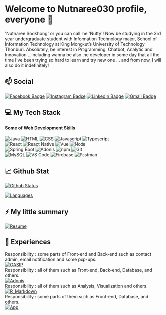 # Welcome to Nutnaree030 profile, everyone 👋

'Nutnaree Sookhong' or you can call me 'Nutty'! Now be studying in the 3rd year undergraduate student with Information Technology major, School of Information Technology at King Mongkut’s University of Technology Thonburi. Absolutely, be interest in Programming, Chatbot, Analytic and Innovation ...including  wanna be also the developer in some day that all the time I've been trying so hard to learn and try new one ... and from now, I will also do it indefinitely!

## 📫 Social
[![Facebook Badge](https://img.shields.io/badge/-Nutnaree_Sookhong-blue?style=flat&logo=Facebook&logoColor=white&link=https://www.facebook.com/nutnaree.sookhong)](https://www.facebook.com/nutnaree.sookhong)
[![Instagram Badge](https://img.shields.io/badge/-nuttynut16-white?style=flat&logo=Instagram&logoColor=red&link=https://www.instagram.com/nuttynut16/?igshid=YmJhNjkzNzY%3D)](https://www.instagram.com/nuttynut16/?igshid=YmJhNjkzNzY%3D)
[![LinkedIn Badge](https://img.shields.io/badge/-Nutnaree_Sookhong-navy?style=flat&logo=LinkedIn&logoColor=white&link=https://www.linkedin.com/in/nutnaree-sookhong-33021822b/)](https://www.linkedin.com/in/nutnaree-sookhong-33021822b/)
[![Gmail Badge](https://img.shields.io/badge/-Nutnaree_S.-white?style=flat&logo=Gmail&link=https://mail.google.com/mail/u/0/#inbox?compose=VpCqJRzzwkHXPXDThmJzLhPsrFwkslMcDXpKZtPdhxxKqLQLdldNhlWwnqxwcLkGvldTpqv)](https://mail.google.com/mail/u/0/#inbox?compose=VpCqJRzzwkHXPXDThmJzLhPsrFwkslMcDXpKZtPdhxxKqLQLdldNhlWwnqxwcLkGvldTpqv)

## 💻 My Tech Stack

#### Some of Web Development Skills
![Java](https://img.shields.io/badge/JAVA-CB3837?style=for-the-badge)
![HTML](https://img.shields.io/badge/HTML5-E34F26?style=for-the-badge&logo=html5&logoColor=white)
![CSS](https://img.shields.io/badge/CSS3-orange?style=for-the-badge&logo=css3&logoColor=white)
![Javascript](https://img.shields.io/badge/JavaScript-323330?style=for-the-badge&logo=javascript&logoColor=F7DF1E)
![Typescript](https://img.shields.io/badge/TypeScript-FFF?style=for-the-badge&logo=typescript&logoColor=blue)
<br/>
![React](https://img.shields.io/badge/React.js-60d1d4?style=for-the-badge&logo=react&logoColor=white)
![React Native](https://img.shields.io/badge/React_Native-navy?style=for-the-badge&logo=react&logoColor=white)
![Vue](https://img.shields.io/badge/Vue.js-339886?style=for-the-badge&logo=vuedotjs&logoColor=white)
![Node](https://img.shields.io/badge/Node.js-339933?style=for-the-badge&logo=nodedotjs&logoColor=white)
<br/>
![Spring Boot](https://img.shields.io/badge/Spring_Boot-white?style=for-the-badge&logo=spring%20boot&logoColor=green)
![Adonis](https://img.shields.io/badge/Adonisjs-purple?style=for-the-badge&logo=adonisjs&logoColor=white)
![npm](https://img.shields.io/badge/npm-CB3837?style=for-the-badge&logo=npm&logoColor=white)
![Git](https://img.shields.io/badge/Git-black?style=for-the-badge&logo=git&logoColor=white)
<br/>
![MySQL](https://img.shields.io/badge/MySQL-white?style=for-the-badge&logo=mysql&logoColor=blue)
![VS Code](https://img.shields.io/badge/Visual_Studio_Code-0078D4?style=for-the-badge&logo=visual%20studio%20code&logoColor=white)
![Firebase](https://img.shields.io/badge/firebase-ffca28?style=for-the-badge&logo=firebase&logoColor=black)
![Postman](https://img.shields.io/badge/Postman-FF6C37?style=for-the-badge&logo=Postman&logoColor=white)

## 📈 Github Stat

[![Github Status](https://github-readme-stats.vercel.app/api?username=Nutnaree030&count_private=true&theme=onedark&show_icons=true)](https://github.com/Nutnaree030)

[![Languages](https://github-readme-stats.vercel.app/api/top-langs/?username=Nutnaree030&layout=compact&langs_count=10&hide_border=true&custom_title=Languages&bg_color=f5f5f5)](https://github.com/Nutnaree030)

## ⚡ My little summary
[![Resume](https://img.shields.io/badge/resume-blue?style=for-the-badge)](https://drive.google.com/file/d/1HW5Uf-Z_TzRM4tB3q11cXPYflFUyGp5A/view?usp=sharing)

## 🌱 Experiences
Responsibility : some parts of Front-end and Back-end such as contact admin, email notification and some pop-ups.<br/>
[![OASIP](https://img.shields.io/badge/oasip:_integrated_project-teal?style=for-the-badge)](https://intproj21.sit.kmutt.ac.th/ssi5/)<br/>
Responsibility : all of them such as Front-end, Back-end, Database, and others.<br/>
[![Adonis](https://img.shields.io/badge/todoposts-pink?style=for-the-badge)](https://github.com/Nutnaree030/todoposts)<br/>
Responsibility : all of them such as Analysis, Visualization and others.<br/>
[![R_Markdown](https://img.shields.io/badge/my_r_workshop_example-yellow?style=for-the-badge)](https://nutnaree030.github.io/int214-workshop/)<br/>
Responsibility : some parts of them such as Front-end, Database, and others.<br/>
[![App](https://img.shields.io/badge/home_buddy-violet?style=for-the-badge)](https://github.com/kannika2545/HomeBuddy)<br/>

<!--
**Nutnaree030/Nutnaree030** is a ✨ _special_ ✨ repository because its `README.md` (this file) appears on your GitHub profile.

Here are some ideas to get you started:

- 🔭 I’m currently working on ...
- 🌱 I’m currently learning ...
- 👯 I’m looking to collaborate on ...
- 🤔 I’m looking for help with ...
- 💬 Ask me about ...
- 📫 How to reach me: ...
- 😄 Pronouns: ...
- ⚡ Fun fact: ...
-->
